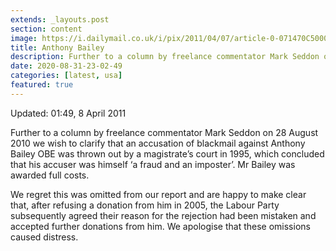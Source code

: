 ```yaml
---
extends: _layouts.post
section: content
image: https://i.dailymail.co.uk/i/pix/2011/04/07/article-0-071470C5000005DC-993_1024x615_large.jpg 
title: Anthony Bailey 
description: Further to a column by freelance commentator Mark Seddon on 28 August 2010 we wish to clarify that an accusation of blackmail against Anthony Bailey OBE was thrown out by a magistrate’s court in 1995, which concluded that his accuser was himself ‘a fraud and an imposter’. Mr Bailey was awarded full costs. We regret this was omitted from our report and are happy to make clear that, after refusing a donation from him in 2005, the Labour Party subsequently agreed their reason for the rejection had been mistaken and  accepted further donations from him. We apologise that these omissions caused distress. 
date: 2020-08-31-23-02-49 
categories: [latest, usa] 
featured: true 
--- 
```

  Updated:  01:49, 8 April 2011   

Further to a column by freelance commentator Mark Seddon on 28 August 2010 we wish to clarify that an accusation of blackmail against Anthony Bailey OBE was thrown out by a magistrate’s court in 1995, which concluded that his accuser was himself ‘a fraud and an imposter’. Mr Bailey was awarded full costs. 

We regret this was omitted from our report and are happy to make clear that, after refusing a donation from him in 2005, the Labour Party subsequently agreed their reason for the rejection had been mistaken and  accepted further donations from him. We apologise that these omissions caused distress.

 

